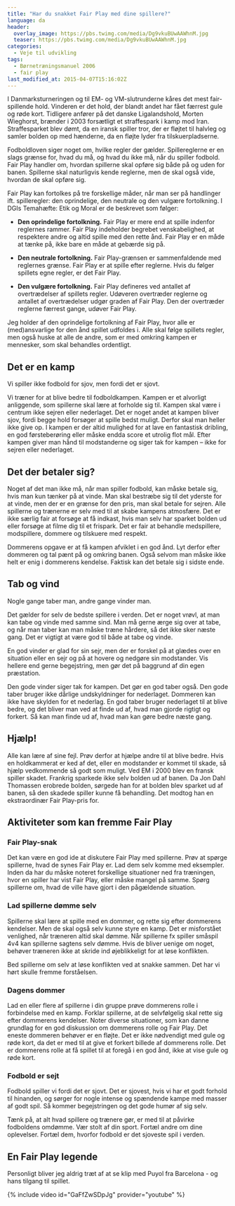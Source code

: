 ```yaml
---
title: "Har du snakket Fair Play med dine spillere?"
language: da
header:
  overlay_image: https://pbs.twimg.com/media/Dg9vkuBUwAAWhnM.jpg
  teaser: https://pbs.twimg.com/media/Dg9vkuBUwAAWhnM.jpg
categories:
  - Veje til udvikling
tags:
  - Børnetræningsmanuel 2006
  - fair play
last_modified_at: 2015-04-07T15:16:02Z
---
```


I Danmarksturneringen og til EM- og VM-slutrunderne kåres det mest fair-spillende hold. Vinderen er det hold, der blandt andet har fået færrest gule og røde kort. Tidligere anfører på det danske Ligalandshold, Morten Wieghorst, brænder i 2003 forsætligt et straffespark i kamp mod Iran. Straffesparket blev dømt, da en iransk spiller tror, der er fløjtet til halvleg og samler bolden op med hænderne, da en fløjte lyder fra tilskuerpladserne.

Fodboldloven siger noget om, hvilke regler der gælder. Spillereglerne er en slags grænse for, hvad du må, og hvad du ikke må, når du spiller fodbold. Fair Play handler om, hvordan spillerne skal opføre sig både på og uden for banen. Spillerne skal naturligvis kende reglerne, men de skal også vide, hvordan de skal opføre sig.

Fair Play kan fortolkes på tre forskellige måder, når man ser på handlinger ift. spilleregler: den oprindelige, den neutrale og den vulgære fortolkning. I DGIs Temahæfte: Etik og Moral er de beskrevet som følger:

- **Den oprindelige fortolkning.** Fair Play er mere end at spille indenfor reglernes rammer. Fair Play indeholder begrebet venskabelighed, at respektere andre og altid spille med den rette ånd. Fair Play er en måde at tænke på, ikke bare en måde at gebærde sig på.

- **Den neutrale fortolkning.** Fair Play-grænsen er sammenfaldende med reglernes grænse. Fair Play er at spille efter reglerne. Hvis du følger spillets egne regler, er det Fair Play.

- **Den vulgære fortolkning.** Fair Play defineres ved antallet af overtrædelser af spillets regler. Udøveren overtræder reglerne og antallet af overtrædelser udgør graden af Fair Play. Den der overtræder reglerne færrest gange, udøver Fair Play. 
 
Jeg holder af den oprindelige fortolkning af Fair Play, hvor alle er (med)ansvarlige for den ånd spillet udfoldes i. Alle skal følge spillets regler, men også huske at alle de andre, som er med omkring kampen er mennesker, som skal behandles ordentligt.

## Det er en kamp

Vi spiller ikke fodbold for sjov, men fordi det er sjovt.

Vi træner for at blive bedre til fodboldkampen. Kampen er et alvorligt anliggende, som spillerne skal lære at forholde sig til. Kampen skal være i centrum ikke sejren eller nederlaget. Det er noget andet at kampen bliver sjov, fordi begge hold forsøger at spille bedst muligt. Derfor skal man heller ikke give op. I kampen er der altid mulighed for at lave en fantastisk dribling, en god førsteberøring eller måske endda score et utrolig flot mål. Efter kampen giver man hånd til modstanderne og siger tak for kampen – ikke for sejren eller nederlaget.

## Det der betaler sig?

Noget af det man ikke må, når man spiller fodbold, kan måske betale sig, hvis man kun tænker på at vinde. Man skal bestræbe sig til det yderste for at vinde, men der er en grænse for den pris, man skal betale for sejren. Alle spillerne og trænerne er selv med til at skabe kampens atmosfære. Det er ikke særlig fair at forsøge at få indkast, hvis man selv har sparket bolden ud eller forsøge at filme dig til et frispark. Det er fair at behandle medspillere, modspillere, dommere og tilskuere med respekt.

Dommerens opgave er at få kampen afviklet i en god ånd. Lyt derfor efter dommeren og tal pænt på og omkring banen. Også selvom man måske ikke helt er enig i dommerens kendelse. Faktisk kan det betale sig i sidste ende.

## Tab og vind

Nogle gange taber man, andre gange vinder man.

Det gælder for selv de bedste spillere i verden. Det er noget vrøvl, at man kan tabe og vinde med samme sind. Man må gerne ærge sig over at tabe, og når man taber kan man måske træne hårdere, så det ikke sker næste gang. Det er vigtigt at være god til både at tabe og vinde.

En god vinder er glad for sin sejr, men der er forskel på at glædes over en situation eller en sejr og på at hovere og nedgøre sin modstander. Vis hellere end gerne begejstring, men gør det på baggrund af din egen præstation.

Den gode vinder siger tak for kampen. Det gør en god taber også. Den gode taber bruger ikke dårlige undskyldninger for nederlaget. Dommeren kan ikke have skylden for et nederlag. En god taber bruger nederlaget til at blive bedre, og det bliver man ved at finde ud af, hvad man gjorde rigtigt og forkert. Så kan man finde ud af, hvad man kan gøre bedre næste gang.

## Hjælp!

Alle kan lære af sine fejl. Prøv derfor at hjælpe andre til at blive bedre. Hvis en holdkammerat er ked af det, eller en modstander er kommet til skade, så hjælp vedkommende så godt som muligt. Ved EM i 2000 blev en fransk spiller skadet. Frankrig sparkede ikke selv bolden ud af banen. Da Jon Dahl Thomassen erobrede bolden, sørgede han for at bolden blev sparket ud af banen, så den skadede spiller kunne få behandling. Det modtog han en ekstraordinær Fair Play-pris for.

## Aktiviteter som kan fremme Fair Play

### Fair Play-snak

Det kan være en god ide at diskutere Fair Play med spillerne. Prøv at spørge spillerne, hvad de synes Fair Play er. Lad dem selv komme med eksempler. Inden da har du måske noteret forskellige situationer ned fra træningen, hvor en spiller har vist Fair Play, eller måske mangel på samme. Spørg spillerne om, hvad de ville have gjort i den pågældende situation.

### Lad spillerne dømme selv

Spillerne skal lære at spille med en dommer, og rette sig efter dommerens kendelser. Men de skal også selv kunne styre en kamp. Det er misforstået venlighed, når træneren altid skal dømme. Når spillerne fx spiller småspil 4v4 kan spillerne sagtens selv dømme. Hvis de bliver uenige om noget, behøver træneren ikke at skride ind øjeblikkeligt for at løse konflikten.

Bed spillerne om selv at løse konflikten ved at snakke sammen. Det har vi hørt skulle fremme forståelsen.

### Dagens dommer

Lad en eller flere af spillerne i din gruppe prøve dommerens rolle i forbindelse med en kamp. Forklar spillerne, at de selvfølgelig skal rette sig efter dommerens kendelser. Noter diverse situationer, som kan danne grundlag for en god diskussion om dommerens rolle og Fair Play. Det eneste dommeren behøver er en fløjte. Det er ikke nødvendigt med gule og røde kort, da det er med til at give et forkert billede af dommerens rolle. Det er dommerens rolle at få spillet til at foregå i en god ånd, ikke at vise gule og røde kort.

### Fodbold er sejt

Fodbold spiller vi fordi det er sjovt. Det er sjovest, hvis vi har et godt forhold til hinanden, og sørger for nogle intense og spændende kampe med masser af godt spil. Så kommer begejstringen og det gode humør af sig selv.

Tænk på, at alt hvad spillere og trænere gør, er med til at påvirke fodboldens omdømme. Vær stolt af din sport. Fortæl andre om dine oplevelser. Fortæl dem, hvorfor fodbold er det sjoveste spil i verden.

## En Fair Play legende

Personligt bliver jeg aldrig træt af at se klip med Puyol fra Barcelona - og hans tilgang til spillet.

{% include video id="GaFfZwSDpJg" provider="youtube" %}
